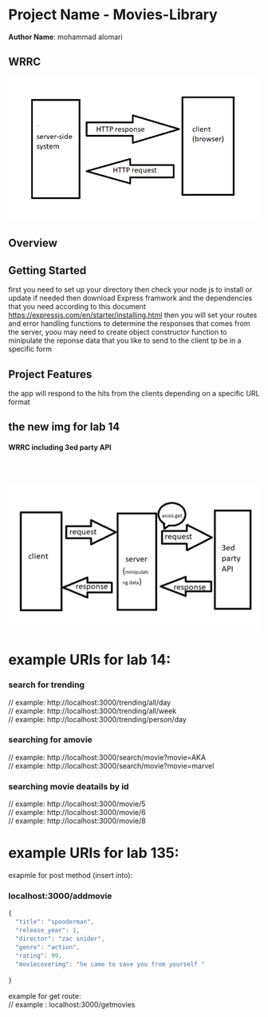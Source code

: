 
# Project Name -  Movies-Library

**Author Name**: mohammad alomari

## WRRC
![alt text](./assets/Screenshot%202023-04-27%20144718.png)

## Overview

## Getting Started
<!-- What are the steps that a user must take in order to build this app on their own machine and get it running? -->
first you need to set up your directory then check your node js to install or update if needed then download Express framwork and the dependencies that you need according to this document https://expressjs.com/en/starter/installing.html
then you will set your routes and error handling functions to determine the responses that comes from the server, yoou may need to create object constructor function to minipulate the reponse data that you like to send to the client tp be in a specific form 

## Project Features
<!-- What are the features included in you app -->
the app will respond to the hits from the clients depending on a specific URL format 


## the new img for lab 14 

#### WRRC including 3ed party API
<br>
<br>

![alt text](./assets/Screenshot%202023-05-02%20020831.png)



# example URls for lab 14:
### search for trending 
// example: http://localhost:3000/trending/all/day<br>
// example: http://localhost:3000/trending/all/week<br>
// example: http://localhost:3000/trending/person/day<br>
 
 ### searching for amovie 
 // example: http://localhost:3000/search/movie?movie=AKA<br>
// example: http://localhost:3000/search/movie?movie=marvel<br>

### searching movie deatails by id 

// example: http://localhost:3000/movie/5<br>
// example: http://localhost:3000/movie/6<br>
// example: http://localhost:3000/movie/8<br>


# example URls for lab 135:

exapmle for post method (insert into):<br>
### localhost:3000/addmovie
```javascript
{
  "title": "spooderman",
  "release_year": 1,
  "director": "zac snider",
  "genre": "action",
  "rating": 99,
  "moviecoverimg": "he came to save you from yourself "

}

```
example for get route:
<br>
// example : localhost:3000/getmovies





